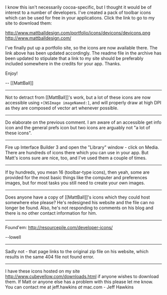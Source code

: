I know this isn't necessarily cocoa-specific, but I thought it would be of interest to a number of developers. I've created a pack of toolbar icons which can be used for free in your applications. Click the link to go to my site to download them:

http://www.mattballdesign.com/portfolio/icons/devicons/devicons.png
http://www.mattballdesign.com/

I've finally put up a portfolio site, so the icons are now available there. The link above has been updated accordingly. The readme file in the archive has been updated to stipulate that a link to my site should be preferably included somewhere in the credits for your app. Thanks.

Enjoy!

-- [[MattBall]]

----

Not to detract from [[MattBall]]'s work, but a lot of these icons are now accessible using <code>+[NSImage imageNamed:]</code>, and will properly draw at high DPI as they are composed of vector art whenever possible.

----

Do elaborate on the previous comment.  I am aware of an accessible get info icon and the general prefs icon but two icons are arguably not "a lot of these icons".

----

Fire up Interface Builder 3 and open the "Library" window - click on Media. There are hundreds of icons there which you can use in your app. But Matt's icons sure are nice, too, and I've used them a couple of times.

----

If by hundreds, you mean 16 (toolbar-type icons), then yeah, some are provided for the most basic things like the computer and preferences images, but for most tasks you still need to create your own images.

----

Does anyone have a copy of [[MattBall]]'s icons which they could host somewhere else please? He's redesigned his website and the file can no longer be found.  Also, he's not responding to comments on his blog and there is no other contact information for him.

----

Found'em: http://resourcepile.com/developer-icons/


--lowell

----

Sadly not - that page links to the original zip file on his website, which results in the same 404 file not found error.

----

I have these icons hosted on my site http://www.cubeyellow.com/downloads.html if anyone wishes to download them. If Matt or anyone else has a problem with this please let me know. You can contact me at jeff.hawkins _at_ mac.com - Jeff Hawkins